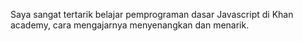 Saya sangat tertarik belajar pemprograman dasar Javascript di Khan academy,
cara mengajarnya menyenangkan dan menarik.